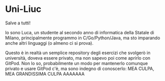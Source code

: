 # Uni-Liuc
Salve a tutti!

Io sono Luca, un studente al secondo anno di informatica della Statale di Milano, principalmente programmo in C/Go/Python/Java, ma sto imparando anche altri linguaggi (o almeno ci si prova).

Questo è in realtà un semplice repository degli esercizi che svolgerò in università, doveva essere privato, ma non sapevo poi come aprirlo con GitPod. Non lo so, probabilmente un modo per mantenerlo comunque privato e usare GitPod c'è, ma sono indegno di conoscerlo: MEA CULPA, MEA GRANDISSIMA CULPA AAAAAAA
